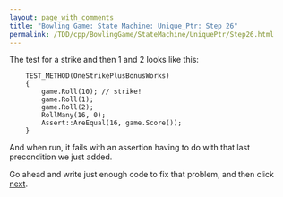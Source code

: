 ```yaml
---
layout: page_with_comments
title: "Bowling Game: State Machine: Unique_Ptr: Step 26"
permalink: /TDD/cpp/BowlingGame/StateMachine/UniquePtr/Step26.html
---
```


The test for a strike and then 1 and 2 looks like this:
```
    TEST_METHOD(OneStrikePlusBonusWorks)
    {
        game.Roll(10); // strike!
        game.Roll(1);
        game.Roll(2);
        RollMany(16, 0);
        Assert::AreEqual(16, game.Score());
    }
```

And when run, it fails with an assertion having to do with that last precondition we just added. 

Go ahead and write just enough code to fix that problem, and then click [next](Step27.html).
